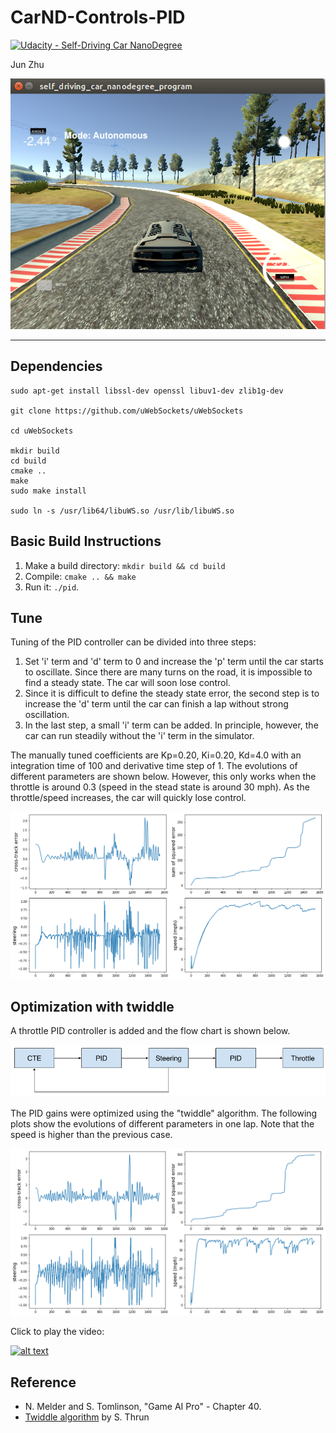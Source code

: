 # CarND-Controls-PID
[![Udacity - Self-Driving Car NanoDegree](https://s3.amazonaws.com/udacity-sdc/github/shield-carnd.svg)](http://www.udacity.com/drive)

Jun Zhu

![alt text](./highlight.png)

---

## Dependencies

```
sudo apt-get install libssl-dev openssl libuv1-dev zlib1g-dev

git clone https://github.com/uWebSockets/uWebSockets

cd uWebSockets

mkdir build
cd build
cmake ..
make 
sudo make install

sudo ln -s /usr/lib64/libuWS.so /usr/lib/libuWS.so
```

## Basic Build Instructions

1. Make a build directory: `mkdir build && cd build`
2. Compile: `cmake .. && make`
3. Run it: `./pid`. 

## Tune

Tuning of the PID controller can be divided into three steps:

1. Set 'i' term and 'd' term to 0 and increase the 'p' term until the car starts to oscillate. Since there are many turns on the road, it is impossible to find a steady state. The car will soon lose control.
2. Since it is difficult to define the steady state error, the second step is to increase the 'd' term until the car can finish a lap without strong oscillation.
3. In the last step, a small 'i' term can be added. In principle, however, the car can run steadily without the 'i' term in the simulator.

The manually tuned coefficients are Kp=0.20, Ki=0.20, Kd=4.0 with an integration time of 100 and derivative time step of 1. The evolutions of different parameters are shown below. However, this only works when the throttle is around 0.3 (speed in the stead state is around 30 mph). As the throttle/speed increases, the car will quickly lose control.

![alt text](./output/manually_optimized_kp0p2_ki_0p2_kd_4p0.png)

## Optimization with twiddle

A throttle PID controller is added and the flow chart is shown below.

![alt text](./PID-flowchart.png)

The PID gains were optimized using the "twiddle" algorithm. The following plots show the evolutions of different parameters in one lap. Note that the speed is higher than the previous case.

 ![alt text](./output/twiddle_optimized.png)
 
 Click to play the video:
 
 [![alt text](http://img.youtube.com/vi/bJhQG3MFG8c/0.jpg)](http://www.youtube.com/watch?v=bJhQG3MFG8c)

## Reference

- N. Melder and S. Tomlinson, "Game AI Pro" - Chapter 40.
- [Twiddle algorithm](https://www.youtube.com/watch?v=2uQ2BSzDvXs) by S. Thrun

